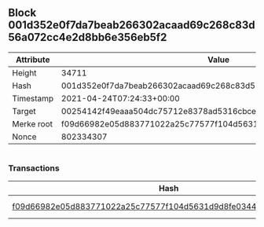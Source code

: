 ## Block 001d352e0f7da7beab266302acaad69c268c83d56a072cc4e2d8bb6e356eb5f2

Attribute | Value
--- | ---
Height | 34711
Hash | 001d352e0f7da7beab266302acaad69c268c83d56a072cc4e2d8bb6e356eb5f2
Timestamp | 2021-04-24T07:24:33+00:00
Target | 00254142f49eaaa504dc75712e8378ad5316cbcead634704b3734b6271167cc4
Merke root | f09d66982e05d883771022a25c77577f104d5631d9d8fe03443985551cc9a19e
Nonce | 802334307

```

```

### Transactions

Hash | Amount
--- | ---
[f09d66982e05d883771022a25c77577f104d5631d9d8fe03443985551cc9a19e](f09d66982e05d883771022a25c77577f104d5631d9d8fe03443985551cc9a19e.md) | 10.00000000 SKEPTI 

